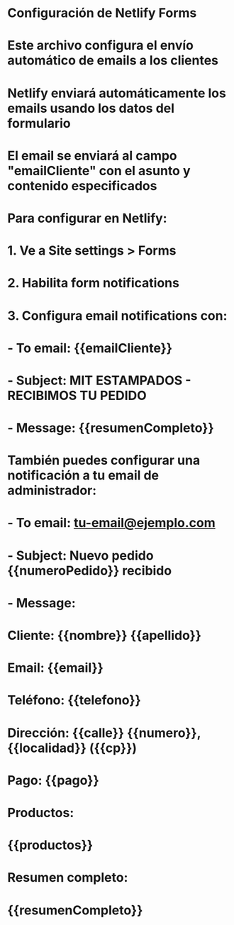 # Configuración de Netlify Forms
# Este archivo configura el envío automático de emails a los clientes

# Netlify enviará automáticamente los emails usando los datos del formulario
# El email se enviará al campo "emailCliente" con el asunto y contenido especificados

# Para configurar en Netlify:
# 1. Ve a Site settings > Forms
# 2. Habilita form notifications
# 3. Configura email notifications con:
#    - To email: {{emailCliente}}
#    - Subject: MIT ESTAMPADOS - RECIBIMOS TU PEDIDO
#    - Message: {{resumenCompleto}}

# También puedes configurar una notificación a tu email de administrador:
# - To email: tu-email@ejemplo.com
# - Subject: Nuevo pedido {{numeroPedido}} recibido
# - Message: 
#   Cliente: {{nombre}} {{apellido}}
#   Email: {{email}}
#   Teléfono: {{telefono}}
#   Dirección: {{calle}} {{numero}}, {{localidad}} ({{cp}})
#   Pago: {{pago}}
#   
#   Productos:
#   {{productos}}
#   
#   Resumen completo:
#   {{resumenCompleto}}
